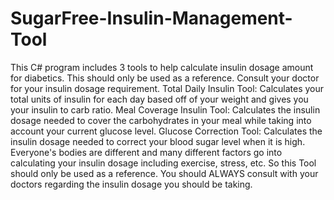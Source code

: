 # SugarFree-Insulin-Management-Tool
This C# program includes 3 tools to help calculate insulin dosage amount for diabetics. This should only be used as a reference. Consult your doctor for your insulin dosage requirement.
Total Daily Insulin Tool: Calculates your total units of insulin for each day based off of your weight and gives you your insulin to carb ratio.
Meal Coverage Insulin Tool: Calculates the insulin dosage needed to cover the carbohydrates in your meal while taking into account your current glucose level.
Glucose Correction Tool: Calculates the insulin dosage needed to correct your blood sugar level when it is high. 
Everyone's bodies are different and many different factors go into calculating your insulin dosage including exercise, stress, etc. So this Tool should only be used as a reference.
You should ALWAYS consult with your doctors regarding the insulin dosage you should be taking. 
